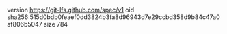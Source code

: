 version https://git-lfs.github.com/spec/v1
oid sha256:515d0bdb0feaef0dd3824b3fa8d96943d7e29ccbd358d9b84c47a0af806b5047
size 784
